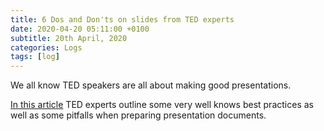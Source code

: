 ```yaml
---
title: 6 Dos and Don'ts on slides from TED experts
date: 2020-04-20 05:11:00 +0100
subtitle: 20th April, 2020
categories: Logs
tags: [log]
---
```


We all know TED speakers are all about making good presentations.

[In this article](https://ideas.ted.com/6-dos-and-donts-for-next-level-slides-from-a-ted-presentation-expert/) TED experts outline some very well knows best practices as well as some pitfalls when preparing presentation documents.